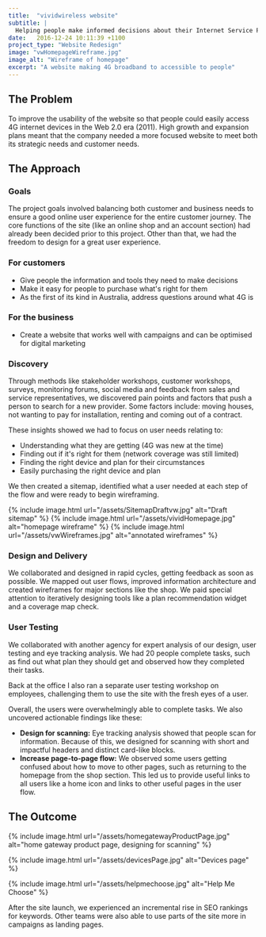 ```yaml
---
title:  "vividwireless website"
subtitle: |
  Helping people make informed decisions about their Internet Service Provider.
date:   2016-12-24 10:11:39 +1100
project_type: "Website Redesign"
image: "vwHomepageWireframe.jpg"
image_alt: "Wireframe of homepage"
excerpt: "A website making 4G broadband to accessible to people"
---
```


## The Problem

To improve the usability of the website so that people could easily access 4G internet devices in the Web 2.0 era (2011). High growth and expansion plans meant that the company needed a more focused website to meet both its strategic needs and customer needs.

## The Approach

### Goals
The project goals involved balancing both customer and business needs to ensure a good online user experience for the entire customer journey. The core functions of the site (like an online shop and an account section) had already been decided prior to this project. Other than that, we had the freedom to design for a great user experience.

### For customers
* Give people the information and tools they need to make decisions
* Make it easy for people to purchase what's right for them
* As the first of its kind in Australia, address questions around what 4G is

### For the business
* Create a website that works well with campaigns and can be optimised for digital marketing

### Discovery
Through methods like stakeholder workshops, customer workshops, surveys, monitoring forums, social media and feedback from sales and service representatives, we discovered pain points and factors that push a person to search for a new provider. Some factors include: moving houses, not wanting to pay for installation, renting and coming out of a contract.

These insights showed we had to focus on user needs relating to:

* Understanding what they are getting (4G was new at the time)
* Finding out if it's right for them (network coverage was still limited)
* Finding the right device and plan for their circumstances
* Easily purchasing the right device and plan

We then created a sitemap, identified what a user needed at each step of the flow and were ready to begin wireframing.

{% include image.html url="/assets/SitemapDraftvw.jpg" alt="Draft sitemap" %}
{% include image.html url="/assets/vividHomepage.jpg" alt="homepage wireframe" %}
{% include image.html url="/assets/vwWireframes.jpg" alt="annotated wireframes" %}

### Design and Delivery

We collaborated and designed in rapid cycles, getting feedback as soon as possible. We mapped out user flows, improved information architecture and created wireframes for major sections like the shop. We paid special attention to iteratively designing tools like a plan recommendation widget and a coverage map check.

### User Testing

We collaborated with another agency for expert analysis of our design, user testing and eye tracking analysis. We had 20 people complete tasks, such as find out what plan they should get and observed how they completed their tasks.

Back at the office I also ran a separate user testing workshop on employees, challenging them to use the site with the fresh eyes of a user.

Overall, the users were overwhelmingly able to complete tasks. We also uncovered actionable findings like these:

* **Design for scanning:** Eye tracking analysis showed that people scan for information. Because of this, we designed for scanning with short and impactful headers and distinct card-like blocks.
*  **Increase page-to-page flow:** We observed some users getting confused about how to move to other pages, such as returning to the homepage from the shop section. This led us to provide useful links to all users like a home icon and links to other useful pages in the user flow.

## The Outcome

{% include image.html url="/assets/homegatewayProductPage.jpg" alt="home gateway product page, designing for scanning" %}

{% include image.html url="/assets/devicesPage.jpg" alt="Devices page" %}

{% include image.html url="/assets/helpmechoose.jpg" alt="Help Me Choose" %}

After the site launch, we experienced an incremental rise in SEO rankings for keywords. Other teams were also able to use parts of the site more in campaigns as landing pages.